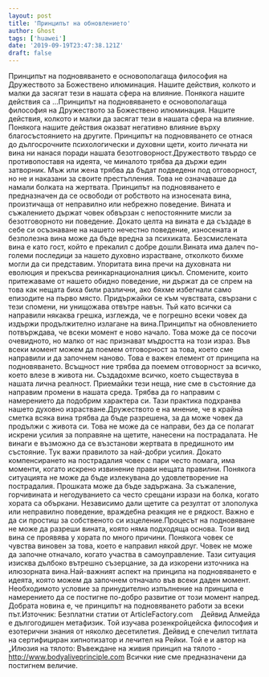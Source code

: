 ```yaml
---
layout: post
title: 'Принципът на обновлението'
author: Ghost
tags: ['huawei']
date: '2019-09-19T23:47:38.121Z'
draft: false
---
```


Принципът на подновяването е основополагаща философия на Дружеството за Божествено илюминация. Нашите действия, колкото и малки да засягат тези в нашата сфера на влияние. Понякога нашите действия са ...Принципът на подновяването е основополагаща философия на Дружеството за Божествено илюминация. Нашите действия, колкото и малки да засягат тези в нашата сфера на влияние. Понякога нашите действия оказват негативно влияние върху благосъстоянието на другите. Принципът на подновяването се отнася до дългосрочните психологически и духовни щети, които личната ни вина ни нанася поради нашата безотговорност.Дружеството твърдо се противопоставя на идеята, че миналото трябва да държи един затворник. Мъж или жена трябва да бъдат подведени под отговорност, но не и наказани за своите престъпления. Това не означаваше да намали болката на жертвата. Принципът на подновяването е предназначен да се освободи от робството на износената вина, произтичаща от неправилно или небрежно поведение. Вината и съжалението държат човек обвързан с непостоянните мисли за безотговорното ни поведение. Докато целта на вината е да създаде в себе си осъзнаване на нашето нечестно поведение, износената и безполезна вина може да бъде вредна за психиката. Безсмислената вина е като гост, който е прекалил с добре дошли.Вината има далеч по-големи последици за нашето духовно израстване, отколкото бихме могли да си представим. Упоритата вина пречи на духовната ни еволюция и прекъсва реинкарнационалния цикъл. Спомените, които притежаваме от нашето обидно поведение, ни държат да се спрем на това как нещата биха били различни, ако бяхме избегнали само епизодите на първо място. Придържайки се към чувствата, свързани с тези спомени, ни унищожава отвътре навън. Тъй като всички са направили някаква грешка, изглежда, че е погрешно всеки човек да издържи продължително излагане на вина.Принципът на обновлението потвърждава, че всеки момент е ново начало. Това може да се посочи очевидното, но малко от нас признават мъдростта на този израз. Във всеки момент можем да поемем отговорност за това, което сме направили и да започнем наново. Това е важен елемент от принципа на подновяването. Всъщност ние трябва да поемем отговорност за всичко, което влезе в живота ни. Създадохме всичко, което съществува в нашата лична реалност. Приемайки тези неща, ние сме в състояние да направим промени в нашата среда. Трябва да го направим с намерението да подобрим характера си. Тази практика подхранва нашето духовно израстване.Дружеството е на мнение, че в крайна сметка всяка вина трябва да бъде разрешена, за да може човек да продължи с живота си. Това не може да се направи, без да се полагат искрени усилия за поправяне на щетите, нанесени на пострадалата. Не винаги е възможно да се възстанови жертвата в предишното им състояние. Тук важи правилото за най-добри усилия. Докато компенсирането на пострадалия човек с пари често помага, има моменти, когато искрено извинение прави нещата правилни. Понякога ситуацията не може да бъде излекувана до удовлетворение на пострадалия. Прошката може да бъде задържана. За съжаление, горчивината и негодуванието са често срещани изрази на болка, когато хората са объркани. Независимо дали щетите са резултат от злополука или неправилно поведение, враждебна реакция не е рядкост. Важно е да си простиш за собственото си изцеление.Процесът на подновяване не може да разреши вината, която няма подходяща основа. Този вид вина се проявява у хората по много причини. Понякога човек се чувства виновен за това, което е направил някой друг. Човек не може да започне отначало, когато участва в самоуправление. Тази ситуация изисква дълбоко вътрешно съзерцание, за да изкорени източника на илюзорната вина.Най-важният аспект на принципа на подновяването е идеята, която можем да започнем отначало във всеки даден момент. Необходимото условие за принудително изпълнение на принципа е намерението да се постигне по-добро развитие от този момент напред. Добрата новина е, че принципът на подновяването работи за всеки път.Източник: Безплатни статии от ArticleFactory.com    Дейвид Алмейда е дългогодишен метафизик. Той изучава розенкройцейска философия и езотерични знания от няколко десетилетия. Дейвид е спечелил титлата на сертифициран хипнотизатор и лечител на Рейки. Той е и автор на „Илюзия на тялото: Въвеждане на живия принцип на тялото - http://www.bodyaliveprinciple.com Всички ние сме предназначени да постигнем величие.
